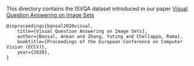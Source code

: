 This directory contains the ISVQA dataset introduced in our paper [Visual Question Answering on
Image Sets](https://www.ecva.net/papers/eccv_2020/papers_ECCV/papers/123660052.pdf)

```
@inproceedings{bansal2020visual,
    title={Visual Question Answering on Image Sets},
    author={Bansal, Ankan and Zhang, Yuting and Chellappa, Rama},
    booktitle={Proceedings of the European Conference on Computer Vision (ECCV)},
    year={2020},
}
```


